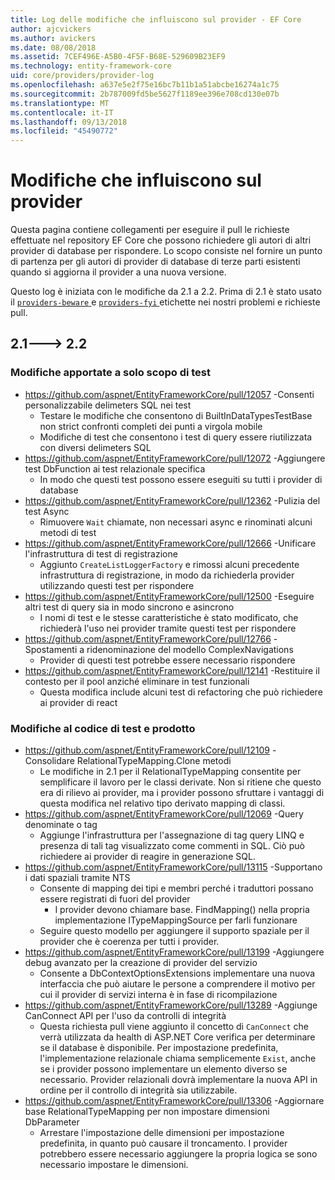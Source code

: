 ```yaml
---
title: Log delle modifiche che influiscono sul provider - EF Core
author: ajcvickers
ms.author: avickers
ms.date: 08/08/2018
ms.assetid: 7CEF496E-A5B0-4F5F-B68E-529609B23EF9
ms.technology: entity-framework-core
uid: core/providers/provider-log
ms.openlocfilehash: a637e5e2f75e16bc7b11b1a51abcbe16274a1c75
ms.sourcegitcommit: 2b787009fd5be5627f1189ee396e708cd130e07b
ms.translationtype: MT
ms.contentlocale: it-IT
ms.lasthandoff: 09/13/2018
ms.locfileid: "45490772"
---
```

# <a name="provider-impacting-changes"></a>Modifiche che influiscono sul provider

Questa pagina contiene collegamenti per eseguire il pull le richieste effettuate nel repository EF Core che possono richiedere gli autori di altri provider di database per rispondere. Lo scopo consiste nel fornire un punto di partenza per gli autori di provider di database di terze parti esistenti quando si aggiorna il provider a una nuova versione.

Questo log è iniziata con le modifiche da 2.1 a 2.2. Prima di 2.1 è stato usato il [ `providers-beware` ](https://github.com/aspnet/EntityFrameworkCore/labels/providers-beware) e [ `providers-fyi` ](https://github.com/aspnet/EntityFrameworkCore/labels/providers-fyi) etichette nei nostri problemi e richieste pull.

## <a name="21-----22"></a>2.1---> 2.2

### <a name="test-only-changes"></a>Modifiche apportate a solo scopo di test

* https://github.com/aspnet/EntityFrameworkCore/pull/12057 -Consenti personalizzabile delimeters SQL nei test
  * Testare le modifiche che consentono di BuiltInDataTypesTestBase non strict confronti completi dei punti a virgola mobile
  * Modifiche di test che consentono i test di query essere riutilizzata con diversi delimeters SQL
* https://github.com/aspnet/EntityFrameworkCore/pull/12072 -Aggiungere test DbFunction ai test relazionale specifica
  * In modo che questi test possono essere eseguiti su tutti i provider di database
* https://github.com/aspnet/EntityFrameworkCore/pull/12362 -Pulizia del test Async
  * Rimuovere `Wait` chiamate, non necessari async e rinominati alcuni metodi di test
* https://github.com/aspnet/EntityFrameworkCore/pull/12666 -Unificare l'infrastruttura di test di registrazione
  * Aggiunto `CreateListLoggerFactory` e rimossi alcuni precedente infrastruttura di registrazione, in modo da richiederla provider utilizzando questi test per rispondere
* https://github.com/aspnet/EntityFrameworkCore/pull/12500 -Eseguire altri test di query sia in modo sincrono e asincrono
  * I nomi di test e le stesse caratteristiche è stato modificato, che richiederà l'uso nei provider tramite questi test per rispondere
* https://github.com/aspnet/EntityFrameworkCore/pull/12766 -Spostamenti a ridenominazione del modello ComplexNavigations
  * Provider di questi test potrebbe essere necessario rispondere
* https://github.com/aspnet/EntityFrameworkCore/pull/12141 -Restituire il contesto per il pool anziché eliminare in test funzionali
  * Questa modifica include alcuni test di refactoring che può richiedere ai provider di react


### <a name="test-and-product-code-changes"></a>Modifiche al codice di test e prodotto

* https://github.com/aspnet/EntityFrameworkCore/pull/12109 -Consolidare RelationalTypeMapping.Clone metodi
  * Le modifiche in 2.1 per il RelationalTypeMapping consentite per semplificare il lavoro per le classi derivate. Non si ritiene che questo era di rilievo ai provider, ma i provider possono sfruttare i vantaggi di questa modifica nel relativo tipo derivato mapping di classi.
* https://github.com/aspnet/EntityFrameworkCore/pull/12069 -Query denominate o tag
  * Aggiunge l'infrastruttura per l'assegnazione di tag query LINQ e presenza di tali tag visualizzato come commenti in SQL. Ciò può richiedere ai provider di reagire in generazione SQL.
* https://github.com/aspnet/EntityFrameworkCore/pull/13115 -Supportano i dati spaziali tramite NTS
  * Consente di mapping dei tipi e membri perché i traduttori possano essere registrati di fuori del provider
    * I provider devono chiamare base. FindMapping() nella propria implementazione ITypeMappingSource per farli funzionare
  * Seguire questo modello per aggiungere il supporto spaziale per il provider che è coerenza per tutti i provider.
* https://github.com/aspnet/EntityFrameworkCore/pull/13199 -Aggiungere debug avanzato per la creazione di provider del servizio
  * Consente a DbContextOptionsExtensions implementare una nuova interfaccia che può aiutare le persone a comprendere il motivo per cui il provider di servizi interna è in fase di ricompilazione
* https://github.com/aspnet/EntityFrameworkCore/pull/13289 -Aggiunge CanConnect API per l'uso da controlli di integrità
  * Questa richiesta pull viene aggiunto il concetto di `CanConnect` che verrà utilizzata da health di ASP.NET Core verifica per determinare se il database è disponibile. Per impostazione predefinita, l'implementazione relazionale chiama semplicemente `Exist`, anche se i provider possono implementare un elemento diverso se necessario. Provider relazionali dovrà implementare la nuova API in ordine per il controllo di integrità sia utilizzabile.
* https://github.com/aspnet/EntityFrameworkCore/pull/13306 -Aggiornare base RelationalTypeMapping per non impostare dimensioni DbParameter
  * Arrestare l'impostazione delle dimensioni per impostazione predefinita, in quanto può causare il troncamento. I provider potrebbero essere necessario aggiungere la propria logica se sono necessario impostare le dimensioni.

